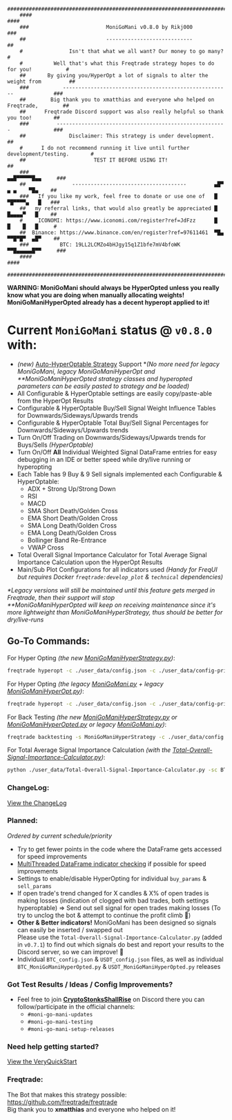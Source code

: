 ```
    ####################################################################################
    ####                                                                            ####
    ###                         MoniGoMani v0.8.0 by Rikj000                         ###
    ##                          ----------------------------                          ##
    #               Isn't that what we all want? Our money to go many?                 #
    #          Well that's what this Freqtrade strategy hopes to do for you!           #
    ##       By giving you/HyperOpt a lot of signals to alter the weight from         ##
    ###           ------------------------------------------------------             ###
    ##        Big thank you to xmatthias and everyone who helped on Freqtrade,        ##
    ##      Freqtrade Discord support was also really helpful so thank you too!       ##
    ###         -------------------------------------------------------              ###
    ##              Disclaimer: This strategy is under development.                   ##
    #      I do not recommend running it live until further development/testing.       #
    ##                      TEST IT BEFORE USING IT!                                  ##
    ###                                                              ▄▄█▀▀▀▀▀█▄▄     ###
    ##               -------------------------------------         ▄█▀  ▄ ▄    ▀█▄    ##
    ###   If you like my work, feel free to donate or use one of   █   ▀█▀▀▀▀▄   █   ###
    ##   my referral links, that would also greatly be appreciated █    █▄▄▄▄▀   █    ##
    #     ICONOMI: https://www.iconomi.com/register?ref=JdFzz      █    █    █   █     #
    ##  Binance: https://www.binance.com/en/register?ref=97611461  ▀█▄ ▀▀█▀█▀  ▄█▀    ##
    ###          BTC: 19LL2LCMZo4bHJgy15q1Z1bfe7mV4bfoWK             ▀▀█▄▄▄▄▄█▀▀     ###
    ####                                                                            ####
    ####################################################################################
```

**WARNING: MoniGoMani should always be HyperOpted unless you really know what you are doing when manually allocating weights!**   
**MoniGoManiHyperOpted already has a decent hyperopt applied to it!**   

# **Current `MoniGoMani` status @ `v0.8.0`** with:
- *(new)* [Auto-HyperOptable Strategy](https://github.com/freqtrade/freqtrade/pull/4596) Support \**(No more need for legacy MoniGoMani, legacy MoniGoManiHyperOpt and \*\*MoniGoManiHyperOpted strategy classes and hyperopted parameters can be easily pasted to strategy and be loaded)*
- All Configurable & HyperOptable settings are easily copy/paste-able from the HyperOpt Results
- Configurable & HyperOptable Buy/Sell Signal Weight Influence Tables for Downwards/Sideways/Upwards trends
- Configurable & HyperOptable Total Buy/Sell Signal Percentages for Downwards/Sideways/Upwards trends
- Turn On/Off Trading on Downwards/Sideways/Upwards trends for Buys/Sells *(HyperOptable)*
- Turn On/Off **All** Individual Weighted Signal DataFrame entries for easy debugging in an IDE or better speed while dry/live running or hyperopting
- Each Table has 9 Buy & 9 Sell signals implemented each Configurable & HyperOptable:
  - ADX + Strong Up/Strong Down
  - RSI
  - MACD
  - SMA Short Death/Golden Cross 
  - EMA Short Death/Golden Cross 
  - SMA Long Death/Golden Cross 
  - EMA Long Death/Golden Cross 
  - Bollinger Band Re-Entrance
  - VWAP Cross
- Total Overall Signal Importance Calculator for Total Average Signal Importance Calculation upon the HyperOpt Results
- Main/Sub Plot Configurations for all indicators used *(Handy for FreqUI but requires Docker `freqtrade:develop_plot` & `technical` dependencies)*
   
*\*Legacy versions will still be maintained until this feature gets merged in Freqtrade, then their support will stop*   
*\*\*MoniGoManiHyperOpted will keep on receiving maintenance since it's more lightweight than MoniGoManiHyperStrategy, thus should be better for dry/live-runs*   

## Go-To Commands:
For Hyper Opting *(the new [MoniGoManiHyperStrategy.py](https://github.com/Rikj000/MoniGoMani/blob/main/user_data/strategies/MoniGoManiHyperStrategy.py))*:
```bash
freqtrade hyperopt -c ./user_data/config.json -c ./user_data/config-private.json --hyperopt-loss SortinoHyperOptLossDaily --spaces all -s MoniGoManiHyperStrategy -e 1000 --timerange 20210101-20210316
```
For Hyper Opting *(the legacy [MoniGoMani.py](https://github.com/Rikj000/MoniGoMani/blob/main/user_data/strategies/MoniGoMani.py) + legacy [MoniGoManiHyperOpt.py](https://github.com/Rikj000/MoniGoMani/blob/main/user_data/hyperopts/MoniGoManiHyperOpt.py))*:
```bash
freqtrade hyperopt -c ./user_data/config.json -c ./user_data/config-private.json --hyperopt-loss SortinoHyperOptLossDaily --spaces all --hyperopt MoniGoManiHyperOpt -s MoniGoMani -e 1000 --timerange 20210101-20210316
```
For Back Testing *(the new [MoniGoManiHyperStrategy.py](https://github.com/Rikj000/MoniGoMani/blob/main/user_data/strategies/MoniGoManiHyperStrategy.py) or [MoniGoManiHyperOpted.py](https://github.com/Rikj000/MoniGoMani/blob/main/user_data/strategies/MoniGoManiHyperOpted.py) or legacy [MoniGoMani.py](https://github.com/Rikj000/MoniGoMani/blob/main/user_data/strategies/MoniGoMani.py))*:
```bash
freqtrade backtesting -s MoniGoManiHyperStrategy -c ./user_data/config.json -c ./user_data/config-private.json --timerange 20210101-20210316
```
For Total Average Signal Importance Calculation *(with the [Total-Overall-Signal-Importance-Calculator.py](https://github.com/Rikj000/MoniGoMani/blob/main/user_data/Total-Overall-Signal-Importance-Calculator.py))*:
```bash
python ./user_data/Total-Overall-Signal-Importance-Calculator.py -sc BTC
```

### **ChangeLog**:  
[View the ChangeLog](https://github.com/Rikj000/MoniGoMani/blob/main/CHANGELOG.md)

### **Planned**:   
*Ordered by current schedule/priority*
- Try to get fewer points in the code where the DataFrame gets accessed for speed improvements
- [MultiThreaded DataFrame indicator checking](https://www.machinelearningplus.com/python/parallel-processing-python/) if possible for speed improvements
- Settings to enable/disable HyperOpting for individual `buy_params` & `sell_params`
- If open trade's trend changed for X candles & X% of open trades is making losses (indication of clogged with bad trades, both settings hyperoptable) => Send out sell signal for open trades making losses (To try to unclog the bot & attempt to continue the profit climb :rocket:)   
- **Other & Better indicators!** MoniGoMani has been designed so signals can easily be inserted / swapped out   
Please use the `Total-Overall-Signal-Importance-Calculator.py` (added in `v0.7.1`) to find out which signals do best and report your results to the Discord server, so we can improve! :rocket:
- Individual `BTC_config.json` & `USDT_config.json` files, as well as individual `BTC_MoniGoManiHyperOpted.py` & `USDT_MoniGoManiHyperOpted.py` releases

### Got Test Results / Ideas / Config Improvements?
- Feel free to join [**CryptoStonksShallRise**](https://discord.gg/xFZ9bB6vEz) on Discord there you can follow/participate in the official channels:
  - `#moni-go-mani-updates`
  - `#moni-go-mani-testing`
  - `#moni-go-mani-setup-releases`

### Need help getting started?
[View the VeryQuickStart](https://github.com/Rikj000/MoniGoMani/blob/main/VERYQUICKSTART.md)

### **Freqtrade**:   
The Bot that makes this strategy possible: https://github.com/freqtrade/freqtrade   
Big thank you to **xmatthias** and everyone who helped on it!